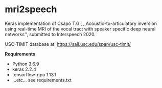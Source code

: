 # mri2speech

Keras implementation of Csapó T.G., ,,Acoustic-to-articulatory inversion using real-time MRI of the vocal tract with speaker specific deep neural networks'', submitted to Interspeech 2020.

USC-TIMIT database at: https://sail.usc.edu/span/usc-timit/

**Requirements**

- Python 3.6.9
- keras 2.2.4
- tensorflow-gpu 1.13.1
- ...etc... see requirements.txt
